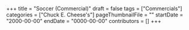 +++
title = "Soccer (Commercial)"
draft = false
tags = ["Commercials"]
categories = ["Chuck E. Cheese's"]
pageThumbnailFile = ""
startDate = "2000-00-00"
endDate = "0000-00-00"
contributors = []
+++
